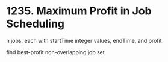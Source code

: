 
# 1235. Maximum Profit in Job Scheduling

n jobs, each  with startTime integer values, endTime, and profit

find best-profit non-overlapping job set